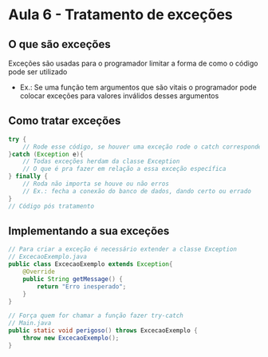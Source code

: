 # Aula 6 - Tratamento de exceções

## O que são exceções

Exceções são usadas para o programador limitar a forma de como o código pode ser utilizado

- Ex.: Se uma função tem argumentos que são vitais o programador pode colocar exceções para valores inválidos desses argumentos

## Como tratar exceções

```java
try {
    // Rode esse código, se houver uma exceção rode o catch correspondente
}catch (Exception e){ 
    // Todas exceções herdam da classe Exception
    // O que é pra fazer em relação a essa exceção específica
} finally {
    // Roda não importa se houve ou não erros
    // Ex.: fecha a conexão do banco de dados, dando certo ou errado
}
// Código pós tratamento
```

## Implementando a sua exceções

```java
// Para criar a exceção é necessário extender a classe Exception
// ExcecaoExemplo.java
public class ExcecaoExemplo extends Exception{
    @Override
    public String getMessage() {
        return "Erro inesperado";
    }
}

// Força quem for chamar a função fazer try-catch
// Main.java
public static void perigoso() throws ExcecaoExemplo {
    throw new ExcecaoExemplo();
}
```
